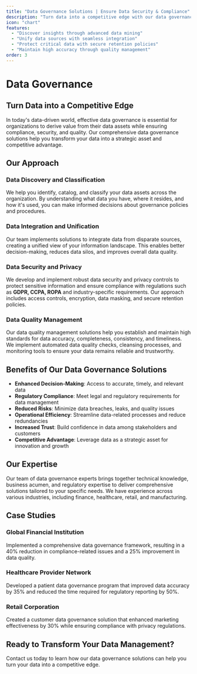 ```yaml
---
title: "Data Governance Solutions | Ensure Data Security & Compliance"
description: "Turn data into a competitive edge with our data governance solutions. Discover insights, unify data, secure retention, and ensure accuracy with quality management."
icon: "chart"
features:
  - "Discover insights through advanced data mining"
  - "Unify data sources with seamless integration"
  - "Protect critical data with secure retention policies"
  - "Maintain high accuracy through quality management"
order: 3
---
```


# Data Governance

## Turn Data into a Competitive Edge

In today's data-driven world, effective data governance is essential for organizations to derive value from their data assets while ensuring compliance, security, and quality. Our comprehensive data governance solutions help you transform your data into a strategic asset and competitive advantage.

## Our Approach

### Data Discovery and Classification

We help you identify, catalog, and classify your data assets across the organization. By understanding what data you have, where it resides, and how it's used, you can make informed decisions about governance policies and procedures.

### Data Integration and Unification

Our team implements solutions to integrate data from disparate sources, creating a unified view of your information landscape. This enables better decision-making, reduces data silos, and improves overall data quality.

### Data Security and Privacy

We develop and implement robust data security and privacy controls to protect sensitive information and ensure compliance with regulations such as <b>GDPR, CCPA, ROPA</b> and industry-specific requirements. Our approach includes access controls, encryption, data masking, and secure retention policies.

### Data Quality Management

Our data quality management solutions help you establish and maintain high standards for data accuracy, completeness, consistency, and timeliness. We implement automated data quality checks, cleansing processes, and monitoring tools to ensure your data remains reliable and trustworthy.

## Benefits of Our Data Governance Solutions

- **Enhanced Decision-Making**: Access to accurate, timely, and relevant data
- **Regulatory Compliance**: Meet legal and regulatory requirements for data management
- **Reduced Risks**: Minimize data breaches, leaks, and quality issues
- **Operational Efficiency**: Streamline data-related processes and reduce redundancies
- **Increased Trust**: Build confidence in data among stakeholders and customers
- **Competitive Advantage**: Leverage data as a strategic asset for innovation and growth

## Our Expertise

Our team of data governance experts brings together technical knowledge, business acumen, and regulatory expertise to deliver comprehensive solutions tailored to your specific needs. We have experience across various industries, including finance, healthcare, retail, and manufacturing.

## Case Studies

### Global Financial Institution

Implemented a comprehensive data governance framework, resulting in a 40% reduction in compliance-related issues and a 25% improvement in data quality.

### Healthcare Provider Network

Developed a patient data governance program that improved data accuracy by 35% and reduced the time required for regulatory reporting by 50%.

### Retail Corporation

Created a customer data governance solution that enhanced marketing effectiveness by 30% while ensuring compliance with privacy regulations.

## Ready to Transform Your Data Management?

Contact us today to learn how our data governance solutions can help you turn your data into a competitive edge.
